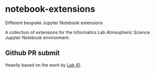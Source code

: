 # notebook-extensions
Different bespoke Jupyter Notebook extensions

A collection of extensions for the Informatics Lab Atmsopheric Science Jupyter Notebook environment.

## Github PR submit
Heavily based on the work by [Lab 41](https://gab41.lab41.org/commit-and-push-to-github-from-jupyter-notebooks-579f5743a50b#.20er1kani).